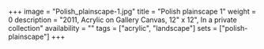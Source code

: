 +++
image = "Polish_plainscape-1.jpg"
title = "Polish plainscape 1"
weight = 0
description = "2011, Acrylic on Gallery Canvas, 12\" x 12\", In a private collection"
availability = ""
tags = ["acrylic", "landscape"]
sets = ["polish-plainscape"]
+++
